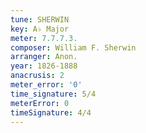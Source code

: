 ```yaml
---
tune: SHERWIN
key: A♭ Major
meter: 7.7.7.3.
composer: William F. Sherwin
arranger: Anon.
year: 1826-1888
anacrusis: 2
meter_error: '0'
time_signature: 5/4
meterError: 0
timeSignature: 4/4
---
```


